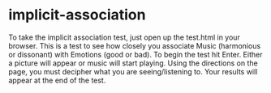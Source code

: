 # implicit-association

To take the implicit association test, just open up the test.html in your browser.
This is a test to see how closely you associate Music (harmonious or dissonant) with Emotions (good or bad).
To begin the test hit Enter. Either a picture will appear or music will start playing.
Using the directions on the page, you must decipher what you are seeing/listening to.
Your results will appear at the end of the test.
